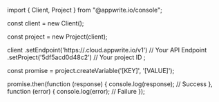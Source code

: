 import { Client, Project } from "@appwrite.io/console";

const client = new Client();

const project = new Project(client);

client
    .setEndpoint('https://<REGION>.cloud.appwrite.io/v1') // Your API Endpoint
    .setProject('5df5acd0d48c2') // Your project ID
;

const promise = project.createVariable('[KEY]', '[VALUE]');

promise.then(function (response) {
    console.log(response); // Success
}, function (error) {
    console.log(error); // Failure
});